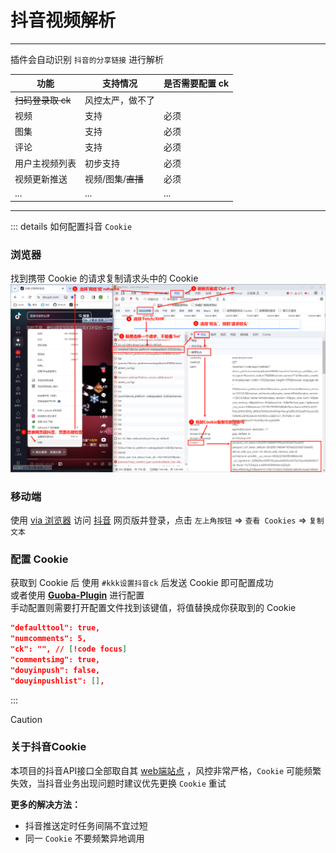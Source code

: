# 抖音视频解析
---
插件会自动识别 `抖音的分享链接` 进行解析

| 功能           | 支持情况         | 是否需要配置 ck |
| -------------- | ---------------- | --------------- |
| ~~扫码登录取 ck~~  | 风控太严，做不了 |                 |
| 视频           | 支持             | 必须            |
| 图集           | 支持             | 必须            |
| 评论           | 支持             | 必须            |
| 用户主视频列表 | 初步支持         | 必须            |
| 视频更新推送   | 视频/图集/~~直播~~   | 必须         |
| ...            | ...              | ...             |
---
::: details 如何配置抖音 `Cookie`
### 浏览器

找到携带 Cookie 的请求复制请求头中的 Cookie
![img](./pic1.png)
### 移动端

使用 [via 浏览器](https://res.viayoo.com/v1/via-release-cn.apk) 访问 [抖音](https://www.douyin.com/) 网页版并登录，点击 `左上角按钮` => `查看 Cookies` => `复制文本`
### 配置 Cookie
获取到 Cookie 后 使用 `#kkk设置抖音ck` 后发送 Cookie 即可配置成功<br>
或者使用 [**Guoba-Plugin**](https://github.com/guoba-yunzai/guoba-plugin) 进行配置<br>
手动配置则需要打开配置文件找到该键值，将值替换成你获取到的 Cookie
```json
"defaulttool": true,
"numcomments": 5,
"ck": "", // [!code focus]
"commentsimg": true,
"douyinpush": false,
"douyinpushlist": [],
```
:::

> [!CAUTION]
>
> ### 关于抖音Cookie
>
> 本项目的抖音API接口全部取自其 [web端站点](https://www.douyin.com) ，风控非常严格，`Cookie` 可能频繁失效，当抖音业务出现问题时建议优先更换 `Cookie` 重试
>
> **更多的解决方法：**
>
> - 抖音推送定时任务间隔不宜过短
> - 同一 `Cookie` 不要频繁异地调用